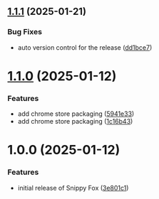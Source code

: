 ## [1.1.1](https://github.com/muammar-yacoob/Snippy-Fox/compare/v1.1.0...v1.1.1) (2025-01-21)


### Bug Fixes

* auto version control for the release ([dd1bce7](https://github.com/muammar-yacoob/Snippy-Fox/commit/dd1bce72b85ccb21e23b0d13d6f7bb9250da8f57))

# [1.1.0](https://github.com/muammar-yacoob/Snippy-Fox/compare/v1.0.0...v1.1.0) (2025-01-12)


### Features

* add chrome store packaging ([5941e33](https://github.com/muammar-yacoob/Snippy-Fox/commit/5941e330003b1bf648ddbadc36700625fd34ea28))
* add chrome store packaging ([1c16b43](https://github.com/muammar-yacoob/Snippy-Fox/commit/1c16b4396bba4a1dfc69d4cd2fe931efe40c9e5d))

# 1.0.0 (2025-01-12)


### Features

* initial release of Snippy Fox ([3e801c1](https://github.com/muammar-yacoob/Snippy-Fox/commit/3e801c1a8f74b08abb70ee2e2d0c9a199c460731))
